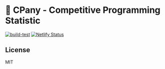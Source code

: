 # 🍞 CPany - Competitive Programming Statistic

[![build-test](https://github.com/yjl9903/CPany/actions/workflows/build.yml/badge.svg)](https://github.com/yjl9903/CPany/actions/workflows/build.yml) [![Netlify Status](https://api.netlify.com/api/v1/badges/e97aeec0-42f4-4117-a6af-55a48ece9011/deploy-status)](https://app.netlify.com/sites/cpany/deploys)

## License

MIT
